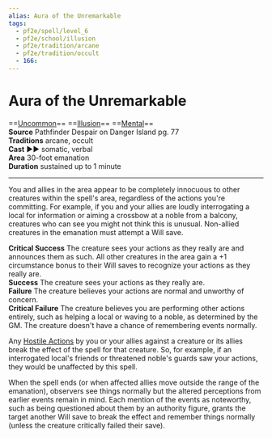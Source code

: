 ```yaml
---
alias: Aura of the Unremarkable
tags:
  - pf2e/spell/level_6
  - pf2e/school/illusion
  - pf2e/tradition/arcane
  - pf2e/tradition/occult
  - 166:
---
```


# Aura of the Unremarkable

==[Uncommon](Uncommon.md)== ==[Illusion](Illusion.md)== ==[Mental](Mental.md)==  
__Source__ Pathfinder Despair on Danger Island pg. 77  
**Traditions** arcane, occult  
**Cast** ►► somatic, verbal  
**Area** 30-foot emanation  
**Duration** sustained up to 1 minute

---

You and allies in the area appear to be completely innocuous to other creatures within the spell's area, regardless of the actions you're committing. For example, if you and your allies are loudly interrogating a local for information or aiming a crossbow at a noble from a balcony, creatures who can see you might not think this is unusual. Non-allied creatures in the emanation must attempt a Will save.

**Critical Success** The creature sees your actions as they really are and announces them as such. All other creatures in the area gain a +1 circumstance bonus to their Will saves to recognize your actions as they really are.  
**Success** The creature sees your actions as they really are.  
**Failure** The creature believes your actions are normal and unworthy of concern.  
**Critical Failure** The creature believes you are performing other actions entirely, such as helping a local or waving to a noble, as determined by the GM. The creature doesn't have a chance of remembering events normally.

Any [Hostile Actions](Hostile%20Actions.md) by you or your allies against a creature or its allies break the effect of the spell for that creature. So, for example, if an interrogated local's friends or threatened noble's guards saw your actions, they would be unaffected by this spell.

When the spell ends (or when affected allies move outside the range of the emanation), observers see things normally but the altered perceptions from earlier events remain in mind. Each mention of the events as noteworthy, such as being questioned about them by an authority figure, grants the target another Will save to break the effect and remember things normally (unless the creature critically failed their save).
